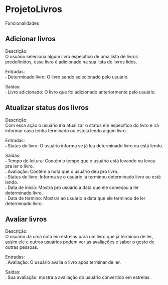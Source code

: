 # ProjetoLivros


Funcionalidades

**Adicionar livros**
-

   Descrição:  
    O usuário seleciona algum livro específico de uma lista de livros predefinidos, esse livro é adicionado na sua lista de livros lidos.
        
   Entradas:  
    ˗ Determinado livro: O livro sendo selecionado pelo usuário.
    
   Saídas:  
    ˗ Livro adicionado: O livro que foi adicionado anteriormente pelo usuário.  

**Atualizar status dos livros**
-
   Descrição:  
    Com essa ação o usuário iria atualizar o status em específico do livro e irá informar caso tenha terminado ou esteja lendo algum livro.

   Entradas:  
    ˗ Status do livro: O usuário informa se já leu determinado livro ou está lendo.

   Saídas:  
    ˗ Tempo de leitura: Contém o tempo que o usuário está levando ou levou pra ler o livro.  
    ˗ Avaliação: Contém a nota que o usuário deu pro livro.  
    ˗ Status do livro: Informa se o usuário já terminou determinado livro ou está lendo.  
    ˗ Data de início: Mostra pro usuário a data que ele começou a ler determinado livro.  
    ˗ Data de término: Mostrar ao usuário a data que ele terminou de ler determinado livro.  



**Avaliar livros**
-
   Descrição:  
    O usuário dá uma nota em estrelas para um livro que já terminou de ler,  assim ele e outros usuários podem ver as avaliações e saber o gosto de outras pessoas.

   Entradas:  
    ˗ Avaliação: O usuário avalia o livro após terminar de ler.

   Saídas:  
    ˗ Sua avaliação: mostra a avaliação do usuário convertido em estrelas.
